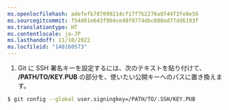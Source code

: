 ```yaml
---
ms.openlocfilehash: adefefb787099214cf17f7b2276a8f44f3fe8e56
ms.sourcegitcommit: f54d01e643f994ce48f0774dbc680ad77dd6193f
ms.translationtype: HT
ms.contentlocale: ja-JP
ms.lasthandoff: 11/10/2022
ms.locfileid: "148160573"
---
```

1. Git に SSH 署名キーを設定するには、次のテキストを貼り付けて、 **/PATH/TO/KEY.PUB** の部分を、使いたい公開キーへのパスに置き換えます。
  ```bash
  $ git config --global user.signingkey=/PATH/TO/.SSH/KEY.PUB